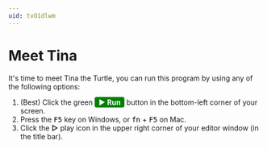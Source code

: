 ```yaml
---
uid: tvO1dlwm
---
```


# Meet Tina

It's time to meet Tina the Turtle, you can run this program by using any of the following options:

1. (Best) Click the green <span style="background-color: green; color: white; padding: 2px 8px; border-radius: 4px;">▶ <strong>Run</strong></span> button in the bottom-left corner of your screen. 
2. Press the <kbd style="background-color: white; color: black">F5</kbd> key on Windows, or <kbd style="background-color: white; color: black">fn</kbd> + <kbd style="background-color: white; color: black">F5</kbd> on Mac.
3. Click the **▷** play icon in the upper right corner of your editor window (in the title bar).